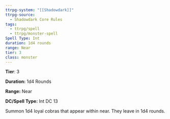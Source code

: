 ```yaml
---
ttrpg-system: "[[Shadowdark]]"
ttrpg-source:
  - Shadowdark Core Rules
tags:
  - ttrpg/spell
  - ttrpg/monster-spell
Spell Type: Int
duration: 1d4 rounds
range: Near
tier: 3
class: monster
---
```

**Tier**: 3

**Duration:** 1d4 Rounds

**Range:** Near

**DC/Spell Type:** Int DC 13

Summon 1d4 loyal cobras that appear within near. They leave in 1d4 rounds. 